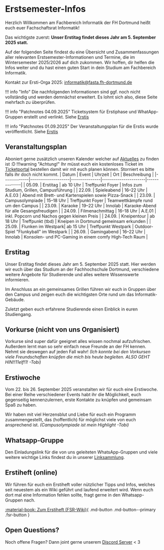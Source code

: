 # Erstsemester-Infos

Herzlich Willkommen am Fachbereich Informatik der FH Dortmund heißt euch euer Fachschaftsrat Informatik!

Das wichtigste zuerst: **Unser Erstitag findet dieses Jahr am 5. September 2025 statt.**

Auf der folgenden Seite findest du eine Übersicht und Zusammenfassungen aller relevanten Erstsemester-Informationen und Termine, die im Wintersemester 2025/2026 auf dich zukommen. Wir hoffen, dir helfen die Infos weiter und du hast einen guten Start in dein Studium am Fachbereich Informatik.

Kontakt zur Ersti-Orga 2025: [informatik@fasta.fh-dortmund.de](mailto:informatik@fasta.fh-dortmund.de)

!!! info "Info"
    Die nachfolgenden Informationen sind ggf. noch nicht vollständig und werden demnächst erweitert. Es lohnt sich also, diese Seite mehrfach zu überprüfen.

!!! info "Patchnotes 04.09.2025"
     Ticketsystem für Erstiphase und WhatApp-Gruppen erstellt und verlinkt. Siehe [Erstis](https://fsrfb4.de/erstis/)

!!! info "Patchnotes 01.09.2025"
     Der Veranstaltungsplan für die Erstis wurde veröffentlicht. Siehe [Erstis](https://fsrfb4.de/erstis/)
     
## Veranstaltungsplan
Aboniert gerne zusätzlich unseren Kalender welcher auf [Aktuelles](https://fsrfb4.de/aktuelles/) zu finden ist :D
!!!warning "Achtung!"
    Ihr müsst euch ein kostenloses Ticket im [Ticketportal](https://ticket.fsrfb4.de/ersti) bestellen damit wir mit euch planen können. Storniert es bitte falls ihr doch nicht kommt. 
| Datum       | Event              | Uhrzeit       | Ort                  | Beschreibung |
|-------------|--------------------|---------------|----------------------|--------------|
| 05.09.      | Erstitag           | ab 10 Uhr     | Treffpunkt Foyer     | Infos zum Studium, Grillen, Campusführung |
| 22.09.      | Spieleabend        | 16–22 Uhr     | A.E.03               | Abend mit Brett- und Kartenspielen sowie Pizza-Snack |
| 23.09.      | Campusolympiade    | 15–18 Uhr     | Treffpunkt Foyer     | Teamwettkämpfe rund um den Campus |
| 23.09.      | Karaoke            | 19–22 Uhr     | Innolab              | Karaoke-Abend für alle Gesangsfreudigen |
| 24.09.      | Filmenachmittag    | 16–18 Uhr     | A.E.01               | inkl. Popcorn und Nachos gegen kleinen Preis |
| 24.09.      | Kneipentour        | ab 18 Uhr     | Treffpunkt (tbd)     | Kneipen in Dortmund gemeinsam erkunden |
| 25.09.      | Flunken im Westpark| ab 15 Uhr     | Treffpunkt Westpark  | Outdoor-Spiel "Flunkyball" im Westpark |
| 26.09.      | Gamingabend        | 16–22 Uhr     | Innolab              | Konsolen- und PC-Gaming in einem comfy High-Tech Raum |


## Erstitag

Unser Erstitag findet dieses Jahr am 5. September 2025 statt. Hier werden wir euch über das Studium an der Fachhochschule Dortmund, verschiedene weitere Angebote für Studierende und alles weitere Wissenswerte informieren.

Im Anschluss an ein gemeinsames Grillen führen wir euch in Gruppen über den Campus und zeigen euch die wichtigsten Orte rund um das Informatik-Gebäude.

Zuletzt geben euch erfahrene Studierende einen Einblick in euren Studiengang.

## Vorkurse (nicht von uns Organisiert)
Vorkurse sind super dafür geeignet alles wissen nochmal aufzufrischen. Außerdem lernt man so sehr einfach neue Freunde an der FH kennen. Nehmt sie deswegen auf jeden Fall wahr! _(Ich konnte bei den Vorkursen viele Freundschaften knüpfen die mich bis heute begleiten. ALSO GEHT HIN!!11elf!1! -Tobi)_ 

## Erstiwoche

Vom 22. bis 26. September 2025 veranstalten wir für euch eine Erstiwoche. Bei einer Reihe verschiedener Events habt ihr die Möglichkeit, euch gegenseitig kennenzulernen, erste Kontakte zu knüpfen und gemeinsam Spaß zu haben.

Wir haben mit viel Herzensblut und Liebe für euch ein Programm zusammengestellt, das (hoffentlich) für möglichst viele von euch ansprechend ist. _(Campusolympiade ist mein Highlight -Tobi)_ 



## Whatsapp-Gruppe

Den Einladungslink für die von uns geleiteten WhatsApp-Gruppen und viele weitere wichtige Links findest du in unserer [Linksammlung](http://fsrfb4.de/links).

<!-- Für den Link zur WhatsApp-Gruppe musst du dich einmal bei ILIAS anmelden. Dafür benötigst du nur die Zugangsdaten, die dir von der FH schon per Post zugesandt wurden. 
Außerdem werden wir dir den Link per Mail senden.
 -->


## Erstiheft (online)

Wir führen für euch ein Erstiheft voller nützlicher Tipps und Infos, welches seit neuestem als ein Wiki geführt und laufend erweitert wird. Wenn euch dort mal eine Information fehlen sollte, fragt gerne in den Whatsapp-Gruppen nach.

[:material-book: Zum Erstiheft (FSR-Wiki)](https://wiki.fsrfb4.de/books/erstiheft){ .md-button .md-button--primary .fsr-button }

## Open Questions?
Noch offene Fragen? Dann joint gerne unserem [Discord Server](https://discord.gg/C3hQfvRHRg) < 3